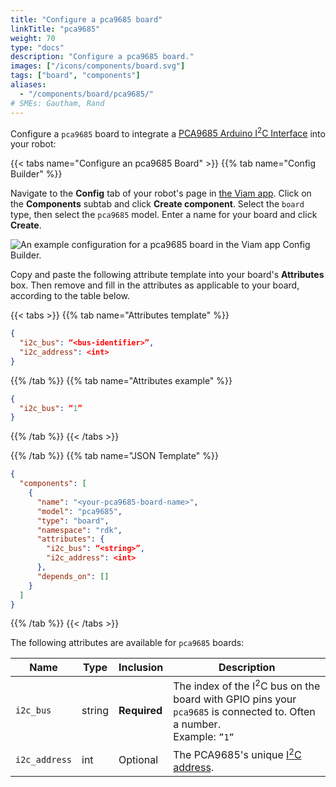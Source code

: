 ```yaml
---
title: "Configure a pca9685 board"
linkTitle: "pca9685"
weight: 70
type: "docs"
description: "Configure a pca9685 board."
images: ["/icons/components/board.svg"]
tags: ["board", "components"]
aliases:
  - "/components/board/pca9685/"
# SMEs: Gautham, Rand
---
```


Configure a `pca9685` board to integrate a [PCA9685 Arduino I<sup>2</sup>C Interface](https://www.adafruit.com/product/815) into your robot:

{{< tabs name="Configure an pca9685 Board" >}}
{{% tab name="Config Builder" %}}

Navigate to the **Config** tab of your robot's page in [the Viam app](https://app.viam.com).
Click on the **Components** subtab and click **Create component**.
Select the `board` type, then select the `pca9685` model.
Enter a name for your board and click **Create**.

![An example configuration for a pca9685 board in the Viam app Config Builder.](/platform/build/configure/components/board/pca9685-ui-config.png)

Copy and paste the following attribute template into your board's **Attributes** box.
Then remove and fill in the attributes as applicable to your board, according to the table below.

{{< tabs >}}
{{% tab name="Attributes template" %}}

```json {class="line-numbers linkable-line-numbers"}
{
  "i2c_bus": “<bus-identifier>”,
  "i2c_address": <int>
}
```

{{% /tab %}}
{{% tab name="Attributes example" %}}

```json {class="line-numbers linkable-line-numbers"}
{
  "i2c_bus": “1”
}
```

{{% /tab %}}
{{< /tabs >}}

{{% /tab %}}
{{% tab name="JSON Template" %}}

```json {class="line-numbers linkable-line-numbers"}
{
  "components": [
    {
      "name": "<your-pca9685-board-name>",
      "model": "pca9685",
      "type": "board",
      "namespace": "rdk",
      "attributes": {
        "i2c_bus": “<string>”,
        "i2c_address": <int>
      },
      "depends_on": []
    }
  ]
}
```

{{% /tab %}}
{{< /tabs >}}

The following attributes are available for `pca9685` boards:

<!-- prettier-ignore -->
| Name | Type | Inclusion | Description |
| ---- | ---- | --------- | ----------- |
| `i2c_bus` | string | **Required** | The index of the I<sup>2</sup>C bus on the board with GPIO pins your `pca9685` is connected to. Often a number. <br> Example: `”1”` |
| `i2c_address` | int | Optional | The PCA9685's unique [I<sup>2</sup>C address](https://learn.adafruit.com/i2c-addresses/overview). |
